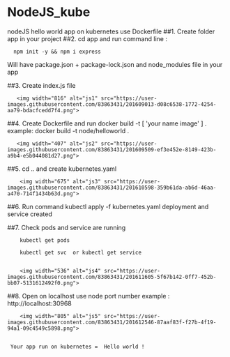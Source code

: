 # NodeJS_kube
 nodeJS hello world app on kubernetes use Dockerfile
##1. Create folder app in your project 
##2. cd app and run command line : 
 
      npm init -y && npm i express
      
  Will have package.json + package-lock.json and node_modules file in your app
      
##3. Create index.js file


       <img width="816" alt="js1" src="https://user-images.githubusercontent.com/83863431/201609013-d08c6538-1772-4254-aa79-bdacfcedd7f4.png">


##4. Create Dockerfile and run docker build -t [ 'your name image' ] .  example: docker build -t node/helloworld .


       <img width="407" alt="js2" src="https://user-images.githubusercontent.com/83863431/201609509-ef3e452e-8149-423b-a9b4-e5b044081d27.png">


##5. cd .. and create kubernetes.yaml



        <img width="675" alt="js3" src="https://user-images.githubusercontent.com/83863431/201610598-359b61da-ab6d-46aa-a470-714f1434b63d.png">


##6. Run command kubectl apply -f kubernetes.yaml
        deployment and service created
        
##7. Check pods and service are running 


        kubectl get pods
        
        kubectl get svc  or kubectl get service
        
        
        <img width="536" alt="js4" src="https://user-images.githubusercontent.com/83863431/201611605-5f67b142-0ff7-452b-bb07-5131612492f0.png">


##8. Open on localhost use node port number  example :  http://localhost:30968


        
        <img width="805" alt="js5" src="https://user-images.githubusercontent.com/83863431/201612546-87aaf83f-f27b-4f19-94a1-09c4549c5898.png">
        
        
     Your app run on kubernetes =  Hello world !

        
